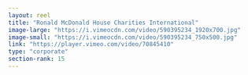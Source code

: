 ```yaml
---
layout: reel
title: "Ronald McDonald House Charities International"
image-large: "https://i.vimeocdn.com/video/590395234_1920x700.jpg"
image-small: "https://i.vimeocdn.com/video/590395234_750x500.jpg"
link: "https://player.vimeo.com/video/70845410"
type: "corporate"
section-rank: 15
---
```

